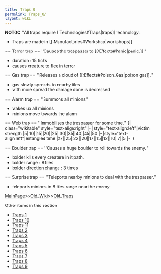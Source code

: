 ```yaml
---
title: Traps 0
permalink: Traps_0/
layout: wiki
---
```

__NOTOC__
''All traps require [[Technologies#Traps|traps]] technology.
* Traps are made in [[:Manufactories#Workshop|workshops]]

== Terror trap ==
''Causes the trespasser to [[:Effects#Panic|panic.]]''
* duration : 15 ticks
* causes creature to flee in terror

== Gas trap ==
''Releases a cloud of [[:Effects#Poison_Gas|poison gas]].''
* gas slowly spreads to nearby tiles
* with more spread the damage done is decreased

== Alarm trap ==
''Summons all minions''
* wakes up all minions
* minions move towards the alarm

== Web trap ==
''Immobilises the trespasser for some time.''
{| class=&quot;wikitable&quot; style=&quot;text-align:right&quot;
|-
|style=&quot;text-align:left&quot;|victim strength
|5||10||15||20||25||30||35||40||45||50
|-
|style=&quot;text-align:left&quot;|entangled time
|27||25||22||20||17||15||12||10||7||5
|-
|}

== Boulder trap ==
''Causes a huge boulder to roll towards the enemy.''
* bolder kills every creature in it path.
* bolder range : 8 tiles
* bolder direction change : 3 times

== Surprise trap ==
''Teleports nearby minions to deal with the trespasser.''
* teleports minions in 8 tiles range near the enemy

[MainPage](/keeperrl_wiki/ "wikilink")>>[Old_Wiki](/keeperrl_wiki/Old_Wiki "wikilink")>>[Old_Traps](/keeperrl_wiki/Old_Traps "wikilink")

Other items in this section
-    [Traps 1](/keeperrl_wiki/Traps_1 "wikilink")
-    [Traps 10](/keeperrl_wiki/Traps_10 "wikilink")
-    [Traps 11](/keeperrl_wiki/Traps_11 "wikilink")
-    [Traps 2](/keeperrl_wiki/Traps_2 "wikilink")
-    [Traps 3](/keeperrl_wiki/Traps_3 "wikilink")
-    [Traps 4](/keeperrl_wiki/Traps_4 "wikilink")
-    [Traps 5](/keeperrl_wiki/Traps_5 "wikilink")
-    [Traps 6](/keeperrl_wiki/Traps_6 "wikilink")
-    [Traps 7](/keeperrl_wiki/Traps_7 "wikilink")
-    [Traps 8](/keeperrl_wiki/Traps_8 "wikilink")
-    [Traps 9](/keeperrl_wiki/Traps_9 "wikilink")
